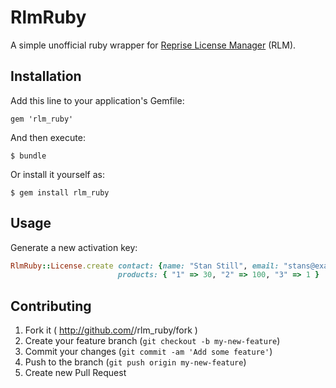 # RlmRuby

A simple unofficial ruby wrapper for [Reprise License Manager](http://www.reprisesoftware.com/index.php]) (RLM).

## Installation

Add this line to your application's Gemfile:

    gem 'rlm_ruby'

And then execute:

    $ bundle

Or install it yourself as:

    $ gem install rlm_ruby

## Usage

Generate a new activation key:
```ruby
RlmRuby::License.create contact: {name: "Stan Still", email: "stans@example.com", phone: "012-345-6789"},
                        products: { "1" => 30, "2" => 100, "3" => 1 }
```

## Contributing

1. Fork it ( http://github.com/<my-github-username>/rlm_ruby/fork )
2. Create your feature branch (`git checkout -b my-new-feature`)
3. Commit your changes (`git commit -am 'Add some feature'`)
4. Push to the branch (`git push origin my-new-feature`)
5. Create new Pull Request
